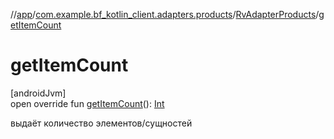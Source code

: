 //[app](../../../index.md)/[com.example.bf_kotlin_client.adapters.products](../index.md)/[RvAdapterProducts](index.md)/[getItemCount](get-item-count.md)

# getItemCount

[androidJvm]\
open override fun [getItemCount](get-item-count.md)(): [Int](https://kotlinlang.org/api/latest/jvm/stdlib/kotlin/-int/index.html)

 выдаёт количество элементов/сущностей

